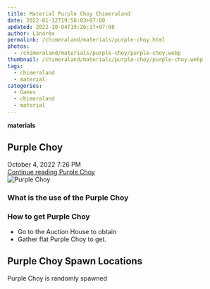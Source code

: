 ```yaml
---
title: Material Purple Choy Chimeraland
date: 2022-01-12T19:56:03+07:00
updated: 2022-10-04T19:26:37+07:00
author: L3n4r0x
permalink: /chimeraland/materials/purple-choy.html
photos:
  - /chimeraland/materials/purple-choy/purple-choy.webp
thumbnail: /chimeraland/materials/purple-choy/purple-choy.webp
tags:
  - chimeraland
  - material
categories:
  - Games
  - chimeraland
  - material
---
```


<link
  rel="stylesheet"
  href="https://rawcdn.githack.com/dimaslanjaka/Web-Manajemen/870a349/css/bootstrap-5-3-0-alpha3-wrapper.css"
/>
<section id="bootstrap-wrapper">
  <div data-bs-theme="dark">
    <div
      class="row g-0 border rounded overflow-hidden flex-md-row mb-4 shadow-sm position-relative bg-dark text-light"
    >
      <div class="col p-4 d-flex flex-column position-static">
        <strong class="d-inline-block mb-2 text-success">materials</strong>
        <h2 class="mb-0">Purple Choy</h2>
        <div class="mb-1 text-muted">October 4, 2022 7:26 PM</div>
        <a
          href="/chimeraland/materials/purple-choy.html"
          class="stretched-link d-none text-primary"
          >Continue reading Purple Choy</a
        >
      </div>
      <div class="col-auto d-none d-md-block d-lg-block">
        <img
          src="https://www.webmanajemen.com/chimeraland/materials/purple-choy/purple-choy.webp"
          alt="Purple Choy"
        />
      </div>
    </div>
    <div class="row">
      <div class="col-lg-6 col-12 mb-2">
        <div class="card">
          <div class="card-body">
            <h3 class="card-title">What is the use of the Purple Choy</h3>
            <div class="card-text"><ul></ul></div>
          </div>
        </div>
      </div>
      <div class="col-lg-6 col-12 mb-2">
        <div class="card">
          <div class="card-body">
            <h3 class="card-title">How to get Purple Choy</h3>
            <div class="card-text">
              <ul>
                <li>Go to the Auction House to obtain</li>
                <li>Gather flat Purple Choy to get.</li>
              </ul>
            </div>
          </div>
        </div>
      </div>
      <div class="col-12 mb-2">
        <h2>Purple Choy Spawn Locations</h2>
        <p>Purple Choy is randomly spawned</p>
      </div>
    </div>
  </div>
</section>